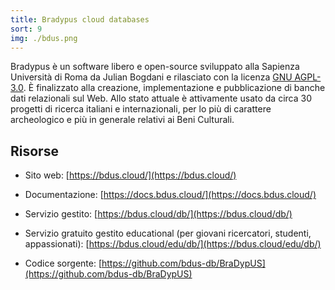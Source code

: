 ```yaml
---
title: Bradypus cloud databases
sort: 9
img: ./bdus.png
---
```


Bradypus è un software libero e open-source sviluppato alla Sapienza Università di Roma da Julian Bogdani e rilasciato con la licenza [GNU AGPL-3.0](https://www.gnu.org/licenses/agpl-3.0.en.html). È finalizzato alla creazione, implementazione e pubblicazione di banche dati relazionali sul  Web. Allo stato attuale è attivamente usato da circa 30 progetti di ricerca italiani e internazionali, per lo più di carattere archeologico e più in generale relativi ai Beni Culturali.

## Risorse

- Sito web: [https://bdus.cloud/](https://bdus.cloud/)

- Documentazione: [https://docs.bdus.cloud/](https://docs.bdus.cloud/)

- Servizio gestito: [https://bdus.cloud/db/](https://bdus.cloud/db/)

- Servizio gratuito gestito educational (per giovani ricercatori, studenti, appassionati): [https://bdus.cloud/edu/db/](https://bdus.cloud/edu/db/)

- Codice sorgente: [https://github.com/bdus-db/BraDypUS](https://github.com/bdus-db/BraDypUS)